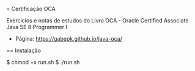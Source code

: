 = Certificação OCA

Exercicios e notas de estudos do Livro OCA - Oracle Certified Associate Java SE 8 Programmer I

* Página: https://gabepk.github.io/java-oca/

== Instalação

  $ chmod +x run.sh 
  $ ./run.sh

